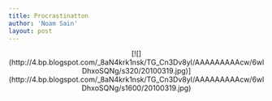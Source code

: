 ```yaml
---
title: Procrastinatton
author: 'Noam Sain'
layout: post
---
```


<div style="clear: both; text-align: center;">[![](http://4.bp.blogspot.com/_8aN4krk1nsk/TG_Cn3Dv8yI/AAAAAAAAAcw/6wlDhxoSQNg/s320/20100319.jpg)](http://4.bp.blogspot.com/_8aN4krk1nsk/TG_Cn3Dv8yI/AAAAAAAAAcw/6wlDhxoSQNg/s1600/20100319.jpg)</div>